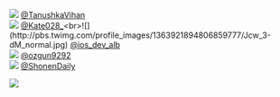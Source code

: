 
 ![](http://pbs.twimg.com/profile_images/1392006660764303363/Yclmg17n_normal.jpg) [@TanushkaVihan](https://twitter.com/TanushkaVihan)<br>![](http://pbs.twimg.com/profile_images/1390550857104510976/_XIC_ROy_normal.jpg) [@Kate028_](https://twitter.com/Kate028_)<br>![](http://pbs.twimg.com/profile_images/1363921894806859777/Jcw_3-dM_normal.jpg) [@ios_dev_alb](https://twitter.com/ios_dev_alb)<br>![](http://pbs.twimg.com/profile_images/1325408017194561537/4tIww-rO_normal.jpg) [@ozgun9292](https://twitter.com/ozgun9292)<br>![](http://pbs.twimg.com/profile_images/1365426649723006976/43PxXtlj_normal.jpg) [@ShonenDaily](https://twitter.com/ShonenDaily)<br> 

![](https://visitor-badge.laobi.icu/badge?page_id=ponder)

